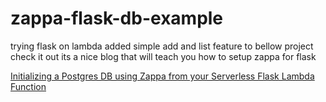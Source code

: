 # zappa-flask-db-example
trying flask on lambda added simple add and list feature to bellow project check it out its a nice blog that will teach you how to setup zappa for flask
  
  
 [Initializing a Postgres DB using Zappa from your Serverless Flask Lambda Function](https://medium.com/@aswens0276/initializing-a-postgres-db-using-zappa-from-your-serverless-flask-lambda-function-25f42eee63fe)
